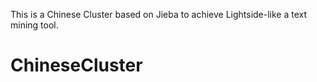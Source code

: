 This is a Chinese Cluster based on Jieba to achieve Lightside-like a text mining tool.
# ChineseCluster
